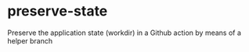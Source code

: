 # preserve-state
Preserve the application state (workdir) in a Github action by means of a helper branch
